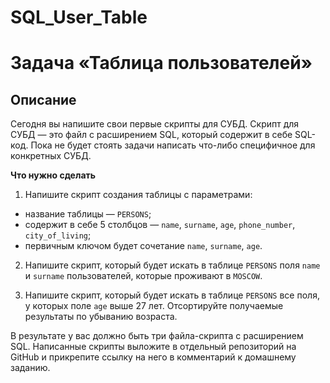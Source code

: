 # SQL_User_Table
# Задача «Таблица пользователей»

## Описание

Сегодня вы напишите свои первые скрипты для СУБД. Скрипт для СУБД — это файл с расширением SQL, который содержит в себе SQL-код. Пока не будет стоять задачи написать что-либо специфичное для конкретных СУБД.

**Что нужно сделать**

1. Напишите скрипт создания таблицы с параметрами:

 - название таблицы — `PERSONS`;
 - содержит в себе 5 столбцов — `name`, `surname`, `age`, `phone_number`, `city_of_living`;
 - первичным ключом будет сочетание `name`, `surname`, `age`.
 
2. Напишите скрипт, который будет искать в таблице `PERSONS` поля `name` и `surname` пользователей, которые проживают в `MOSCOW`.

3. Напишите скрипт, который будет искать в таблице `PERSONS` все поля, у которых поле `age` выше 27 лет. Отсортируйте получаемые результаты по убыванию возраста.

В результате у вас должно быть три файла-скрипта с расширением SQL. Написанные скрипты выложите в отдельный репозиторий на GitHub и прикрепите ссылку на него в комментарий к домашнему заданию.
